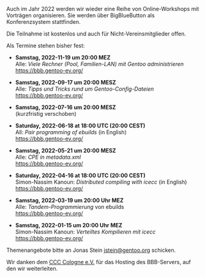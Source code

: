 <!--
.. title: Online-Workshops 2022
.. slug: online-workshops-2022
.. date: 2022-05-18 11:00:00 UTC+02:00
.. tags: 
.. category: 
.. link: 
.. description: 
.. type: text
-->

Auch im Jahr 2022 werden wir wieder eine Reihe von Online-Workshops
mit Vorträgen organisieren. Sie werden über BigBlueButton als
Konferenzsystem stattfinden.

Die Teilnahme ist kostenlos und auch für Nicht-Vereinsmitglieder offen.

Als Termine stehen bisher fest:

- **Samstag, 2022-11-19 um 20:00 MEZ**  
  Alle: *Viele Rechner (Pool, Familien-LAN) mit Gentoo administrieren*  
  <https://bbb.gentoo-ev.org/>

- **Samstag, 2022-09-17 um 20:00 MESZ**  
  Alle: *Tipps und Tricks rund um Gentoo-Config-Dateien*  
  <https://bbb.gentoo-ev.org/>

- **Samstag, 2022-07-16 um 20:00 MESZ**  
  (kurzfristig verschoben)

- **Saturday, 2022-06-18 at 18:00 UTC (20:00 CEST)**  
  All: *Pair programming of ebuilds* (in English)  
  <https://bbb.gentoo-ev.org/>

- **Samstag, 2022-05-21 um 20:00 MESZ**  
  Alle: *CPE in metadata.xml*  
  <https://bbb.gentoo-ev.org/>

- **Saturday, 2022-04-16 at 18:00 UTC (20:00 CEST)**  
  Simon-Nassim Kanoun: *Distributed compiling with icecc* (in English)  
  <https://bbb.gentoo-ev.org/>

- **Samstag, 2022-03-19 um 20:00 Uhr MEZ**  
  Alle: *Tandem-Programmierung* von ebuilds  
  <https://bbb.gentoo-ev.org/>

- **Samstag, 2022-01-15 um 20:00 Uhr MEZ**  
  Simon-Nassim Kanoun: *Verteiltes Kompilieren mit icecc*  
  <https://bbb.gentoo-ev.org/>

Themenangebote bitte an Jonas Stein <jstein@gentoo.org> schicken.

Wir danken dem [CCC Cologne e.V.](https://koeln.ccc.de/) für das
Hosting des BBB-Servers, auf den wir weiterleiten.
